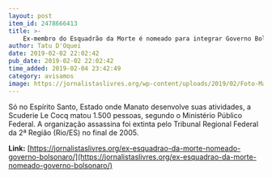 ```yaml
---
layout: post
item_id: 2478666413
title: >-
    Ex-membro do Esquadrão da Morte é nomeado para integrar Governo Bolsonaro
author: Tatu D'Oquei
date: 2019-02-02 22:02:42
pub_date: 2019-02-02 22:02:42
time_added: 2019-02-04 23:42:49
category: avisamos
image: https://jornalistaslivres.org/wp-content/uploads/2019/02/Foto-Manato-1024x554.jpg
---
```


Só no Espírito Santo, Estado onde Manato desenvolve suas atividades, a Scuderie Le Cocq matou 1.500 pessoas, segundo o Ministério Público Federal. A organização assassina foi extinta pelo Tribunal Regional Federal da 2ª Região (Rio/ES) no final de 2005.

**Link:** [https://jornalistaslivres.org/ex-esquadrao-da-morte-nomeado-governo-bolsonaro/](https://jornalistaslivres.org/ex-esquadrao-da-morte-nomeado-governo-bolsonaro/)

